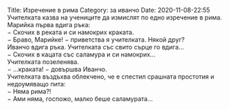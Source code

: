 Title: Изречение в рима
Category: за иванчо
Date: 2020-11-08-22:55
Учителката казва на учениците да измислят по едно изречение в рима. Марийка първа вдига ръка:  
&minus; Скочих в реката и си намокрих краката.  
&minus; Браво, Марийке! &minus; приветства я учителката. Някой друг?  
Иванчо вдига ръка. Учителката със свито сърце го вдига...  
&minus; Скочих в кацата със саламура и си намокрих...  
Учителката позеленява.  
&minus; ...краката! &minus; довършва Иванчо.  
Учителката въздъхва облекчено, че е спестил срашната простотия и недоумяващо пита:  
&minus; Няма рима?!  
&minus; Ами няма, госпожо, малко беше саламурата...